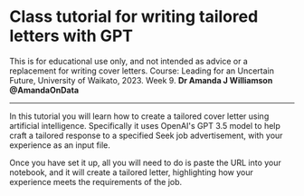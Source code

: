 # Class tutorial for writing tailored letters with GPT

This is for educational use only, and not intended as advice or a replacement for writing cover letters. Course: Leading for an Uncertain Future, University of Waikato, 2023. Week 9. **Dr Amanda J Williamson @AmandaOnData**

---



In this tutorial you will learn how to create a tailored cover letter using artificial intelligence. Specifically it uses OpenAI's GPT 3.5 model to help craft a tailored response to a specified Seek job advertisement, with your experience as an input file. 

Once you have set it up, all you will need to do is paste the URL into your notebook, and it will create a tailored letter, highlighting how your experience meets the requirements of the job. 

